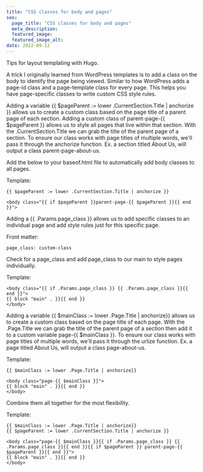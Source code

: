 ```yaml
---
title: "CSS classes for body and pages"
seo:
  page_title: "CSS classes for body and pages"
  meta_description:
  featured_image:
  featured_image_alt:
date: 2022-09-12
---
```


Tips for layout templating with Hugo. 

A trick I originally learned from WordPress templates is to add a class on the body to identify the page being viewed. Similar to how WordPress adds a page-id class and a page-template class for every page. This helps you have page-specific classes to write custom CSS style rules.

Adding a variable {{ $pageParent := lower .CurrentSection.Title | anchorize }} allows us to create a custom class based on the page title of a parent page of each section. Adding a custom class of parent-page-{{ $pageParent }} allows us to style all pages that live within that section. With the .CurrentSection.Title we can grab the title of the parent page of a section. To ensure our class works with page titles of multiple words, we'll pass it through the anchorize function. Ex. a section titled About Us, will output a class parent-page-about-us. 

Add the below to your baseof.html file to automatically add body classes to all pages.

Template:

```
{{ $pageParent := lower .CurrentSection.Title | anchorize }}

<body class="{{ if $pageParent }}parent-page-{{ $pageParent }}{{ end }}">
```

Adding a {{ .Params.page_class }} allows us to add specific classes to an individual page and add style rules just for this specific page.

Front matter:

```
page_class: custom-class
```

Check for a page_class and add page_class to our main to style pages individually.

Template:

```
<body class="{{ if .Params.page_class }} {{ .Params.page_class }}{{ end }}">
{{ block "main" . }}{{ end }}
</body>
```

Adding a variable {{ $mainClass := lower .Page.Title | anchorize}} allows us to create a custom class based on the page title of each page. With the .Page.Title we can grab the title of the parent page of a section then add it to a custom variable page-{{ $mainClass }}. To ensure our class works with page titles of multiple words, we'll pass it through the urlize function. Ex. a page titled About Us, will output a class page-about-us. 

Template:

```
{{ $mainClass := lower .Page.Title | anchorize}}

<body class="page-{{ $mainClass }}">
{{ block "main" . }}{{ end }}
</body>
```

Combine them all together for the most flexibility.

Template:

```
{{ $mainClass := lower .Page.Title | anchorize}}
{{ $pageParent := lower .CurrentSection.Title | anchorize }}

<body class="page-{{ $mainClass }}{{ if .Params.page_class }} {{ .Params.page_class }}{{ end }}{{ if $pageParent }} parent-page-{{ $pageParent }}{{ end }}">
{{ block "main" . }}{{ end }}
</body>
```

